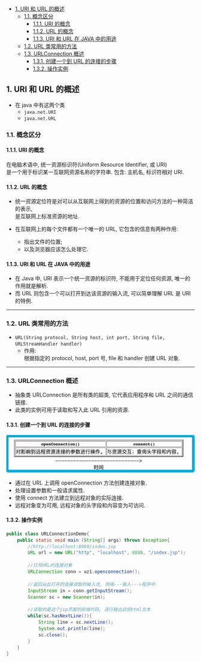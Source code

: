 <!-- TOC -->

- [1. URI 和 URL 的概述](#1-uri-和-url-的概述)
  - [1.1. 概念区分](#11-概念区分)
    - [1.1.1. URI 的概念](#111-uri-的概念)
    - [1.1.2. URL 的概念](#112-url-的概念)
    - [1.1.3. URI 和 URL 在 JAVA 中的用途](#113-uri-和-url-在-java-中的用途)
  - [1.2. URL 类常用的方法](#12-url-类常用的方法)
  - [1.3. URLConnection 概述](#13-urlconnection-概述)
    - [1.3.1. 创建一个到 URL 的连接的步骤](#131-创建一个到-url-的连接的步骤)
    - [1.3.2. 操作实例](#132-操作实例)

<!-- /TOC -->

## 1. URI 和 URL 的概述
- 在 java 中有这两个类
  - `java.net.URI`
  - `java.net.URL`

### 1.1. 概念区分

#### 1.1.1. URI 的概念
在电脑术语中, 统一资源标识符(Uniform Resource ldentifier, 或 URI)  
是一个用于标识某一互联网资源名称的字符串. 包含: 主机名, 标识符相对 URI.

#### 1.1.2. URL 的概念
- 统一资源定位符是对可以从互联网上得到的资源的位置和访问方法的一种简洁的表示,  
  是互联网上标准资源的地址.  

- 在互联网上的每个文件都有一个唯一的 URL, 它包含的信息有两种作用:
  - 指出文件的位置;  
  - 以及浏览器应该怎么处理它.

#### 1.1.3. URI 和 URL 在 JAVA 中的用途
- 在 Java 中, URI 表示一个统一资源的标识符, 不能用于定位任何资源, 唯一的作用就是解析.  
- 而 URL 则包含一个可以打开到达该资源的输入流, 可以简单理解 URL 是 URI 的特例.

****

### 1.2. URL 类常用的方法
- `URL(String protocol, String host, int port, String file, URLStreamHandler handler)`
  - 作用:  
    根据指定的 protocol, host, port 号, file 和 handler 创建 URL 对象.

****

### 1.3. URLConnection 概述
- 抽象类 URLConnection 是所有类的超类, 它代表应用程序和 URL 之间的通信链接.  
- 此类的实例可用于读取和写入此 URL 引用的资源.

#### 1.3.1. 创建一个到 URL 的连接的步骤
![pic](../99.images/2021-02-25-01-47-06.png)  
- 通过在 URL 上调用 openConnection 方法创建连接对象.
- 处理设置参数和一般请求属性.
- 使用 connect 方法建立到远程对象的实际连接.
- 远程对象变为可用, 远程对象的头字段和内容变为可访问.

#### 1.3.2. 操作实例
```java
public class URLConnectionDemo{
    public static void main (String[] args) throws Exception{
        //http://localhost:8080/index.jsp
        URL url = new URL("http", "localhost", 8080, "/index.jsp");
        
        //打开URL的连接对象
        URLConnection conn = uz1.openconnection();
        
        //返回从此打开的连接读取的输入流, 网络---输入--->程序中.
        InputStream in = conn.getInputStream();
        Scanner sc = new Scanner(in);

        //读取的是这个jsp页面的前端代码, 逐行输出这些html文本
        while(sc.hasNextLine()){
            String line = sc.nextLine();
            System.out.println(line);
            sc.close();
        }
    }
}

```